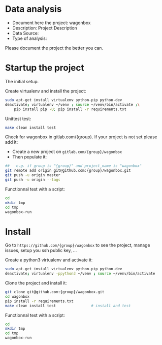 # Data analysis
- Document here the project: wagonbox
- Description: Project Description
- Data Source:
- Type of analysis:

Please document the project the better you can.

# Startup the project

The initial setup.

Create virtualenv and install the project:
```bash
sudo apt-get install virtualenv python-pip python-dev
deactivate; virtualenv ~/venv ; source ~/venv/bin/activate ;\
    pip install pip -U; pip install -r requirements.txt
```

Unittest test:
```bash
make clean install test
```

Check for wagonbox in gitlab.com/{group}.
If your project is not set please add it:

- Create a new project on `gitlab.com/{group}/wagonbox`
- Then populate it:

```bash
##   e.g. if group is "{group}" and project_name is "wagonbox"
git remote add origin git@github.com:{group}/wagonbox.git
git push -u origin master
git push -u origin --tags
```

Functionnal test with a script:

```bash
cd
mkdir tmp
cd tmp
wagonbox-run
```

# Install

Go to `https://github.com/{group}/wagonbox` to see the project, manage issues,
setup you ssh public key, ...

Create a python3 virtualenv and activate it:

```bash
sudo apt-get install virtualenv python-pip python-dev
deactivate; virtualenv -ppython3 ~/venv ; source ~/venv/bin/activate
```

Clone the project and install it:

```bash
git clone git@github.com:{group}/wagonbox.git
cd wagonbox
pip install -r requirements.txt
make clean install test                # install and test
```
Functionnal test with a script:

```bash
cd
mkdir tmp
cd tmp
wagonbox-run
```

